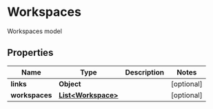 

# Workspaces

Workspaces model

## Properties

| Name | Type | Description | Notes |
|------------ | ------------- | ------------- | -------------|
|**links** | **Object** |  |  [optional] |
|**workspaces** | [**List&lt;Workspace&gt;**](Workspace.md) |  |  [optional] |



